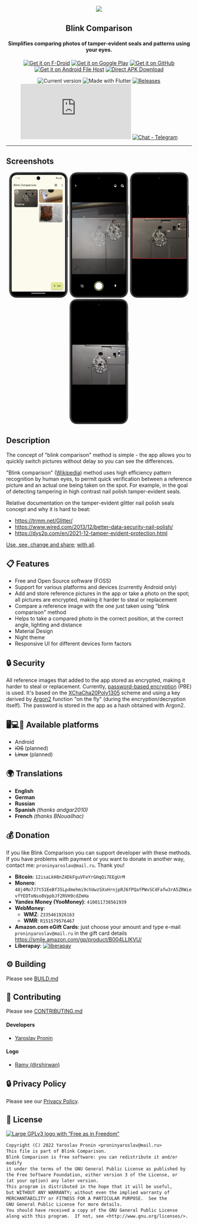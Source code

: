 <div align="center">

<p><img src="fastlane/metadata/android/en-US/images/icon.png" width="150"></p>
<h2><b>Blink Comparison</b></h2>
<h4>Simplifies comparing photos of tamper-evident seals and patterns using your eyes.</h4>

[<img alt="Get it on F-Droid" height="80" src="https://tachibanagenerallaboratories.github.io/images/badges/F-Droid/get-it-on.png">](https://f-droid.org/packages/org.proninyaroslav.blink_comparison)
[<img alt="Get it on Google Play" height="80" src="https://tachibanagenerallaboratories.github.io/images/badges/Google%20Play/google-play-badge.png">](https://play.google.com/store/apps/details?id=org.proninyaroslav.blink_comparison)
[<img alt="Get it on GitHub" height="80" src="https://tachibanagenerallaboratories.github.io/images/badges/GitHub/get-it-on-github.png">](https://github.com/proninyaroslav/blink-comparison/releases)
[<img alt="Get it on Android File Host" height="80" src="https://tachibanagenerallaboratories.github.io/images/badges/Android%20File%20Host/android-file-host-badge.png">](https://www.androidfilehost.com/?w=files&flid=331499)
[<img alt="Direct APK Download" height="80" src="https://tachibanagenerallaboratories.github.io/images/badges/Direct%20Download/direct-apk-download.png">](https://proninyaroslav.ru/mirror/blink_comparison)

![Current version](https://img.shields.io/github/release/proninyaroslav/blink-comparison.svg?logo=github)
![Made with Flutter](https://img.shields.io/badge/Made%20with-Flutter-blue.svg)
[![Releases](https://img.shields.io/github/downloads/proninyaroslav/blink-comparison/total.svg)](https://github.com/proninyaroslav/blink-comparison/releases)
[![Matrix Room](https://img.shields.io/matrix/blink_comparison:matrix.org?label=Matrix%20Room)](https://matrix.to/#/#blink_comparison:matrix.org)
[![Chat - Telegram](https://img.shields.io/badge/chat-Telegram-blue.svg)](https://t.me/blink_comparison)

</div>

----

## Screenshots

<div align="center">

[<img src="art/screenshots/s1.png" width=160>](art/screenshots/s1.png)
[<img src="art/screenshots/s2.png" width=160>](art/screenshots/s2.png)
[<img src="art/screenshots/s3.png" width=160>](art/screenshots/s3.png)
[<img src="art/screenshots/s4.png" width=160>](art/screenshots/s4.png)

</div>

## Description

The concept of "blink comparison" method is simple - the app allows you to quickly switch pictures without delay so you can see the differences.

"Blink comparison" ([Wikipedia](https://en.wikipedia.org/wiki/Blink_comparator)) method uses high efficiency pattern recognition by human eyes, to permit quick verification between a reference picture and an actual one being taken on the spot. For example, in the goal of detecting tampering in high contrast nail polish tamper-evident seals.

Relative documentation on the tamper-evident glitter nail polish seals concept and why it is hard to beat:
 - https://trmm.net/Glitter/
 - https://www.wired.com/2013/12/better-data-security-nail-polish/
 - https://dys2p.com/en/2021-12-tamper-evident-protection.html

[Use, see, change and share](https://en.wikipedia.org/wiki/Free_software); [with all](https://en.wikipedia.org/wiki/Copyleft).

## 📋 Features

 - Free and Open Source software (FOSS)
 - Support for various platforms and devices (currently Android only)
 - Add and store reference pictures in the app or take a photo on the spot; all pictures are encrypted, making it harder to steal or replacement
 - Compare a reference image with the one just taken using "blink comparison" method
 - Helps to take a compared photo in the correct position, at the correct angle, lighting and distance
 - Material Design
 - Night theme
 - Responsive UI for different devices form factors

## 🔒 Security

All reference images that added to the app stored as encrypted, making it harder to steal or replacement. Currently, [password-based encryption](http://www.crypto-it.net/eng/theory/pbe.html) (PBE) is used. It's based on the [XChaCha20Poly1305](https://www.cryptopp.com/wiki/XChaCha20Poly1305) scheme and using a key derived by [Argon2](https://en.wikipedia.org/wiki/Argon2) function "on the fly" (during the encryption/decryption itself). The password is stored in the app as a hash obtained with Argon2.

## 🖥️💻📱 Available platforms

 - Android
 - ~~iOS~~ (planned)
 - ~~Linux~~ (planned)

 ## 🌍 Translations

 - **English**
 - **German**
 - **Russian**
 - **Spanish** *(thanks andgar2010)*
 - **French** *(thanks BNouailhac)*

## 💰 Donation

If you like Blink Comparison you can support developer with these methods. If you have problems with payment or you want to donate in another way, contact me: `proninyaroslav@mail.ru`. Thank you!

 - **Bitcoin**: `12isaLkH8nZ4DkFguVFeYrGHqQi7EEgUrM `
 - **Monero**: `48j4Mo7J7t51EeBf35Lpdmehmi9chUwzSXxHrnjpRJ6fPQafPWvSCdFafw3rA5ZRWievfYEDToNso8VppbJf2RVH9cdZmHa`
 - **Yandex Money (YooMoney)**: `410011738561939`
 - **WebMoney**:
     - **WMZ**: `Z335461926163`
     - **WMR**: `R151579576467`
 - **Amazon.com eGift Cards**: just choose your amount and type e-mail `proninyaroslav@mail.ru`
in the gift card details https://smile.amazon.com/gp/product/B004LLIKVU/
 - **Liberapay**: [![liberapay](https://liberapay.com/assets/widgets/donate.svg)](https://liberapay.com/proninyaroslav/donate)

## ⚙️ Building

Please see [BUILD.md](BUILD.md)

## 🎉 Contributing

Please see [CONTRIBUTING.md](CONTRIBUTING.md)

#### Developers

* [Yaroslav Pronin](https://github.com/proninyaroslav)

#### Logo

* [Ramy (@rshirwan)](https://t.me/rshirwan)

## 🔒 Privacy Policy

Please see our [Privacy Policy](PRIVACY.md).

## 📄 License

[![Large GPLv3 logo with “Free as in Freedom”](https://www.gnu.org/graphics/gplv3-with-text-136x68.png)](http://www.gnu.org/licenses/gpl-3.0.en.html)

    Copyright (C) 2022 Yaroslav Pronin <proninyaroslav@mail.ru>
    This file is part of Blink Comparison.
    Blink Comparison is free software: you can redistribute it and/or modify
    it under the terms of the GNU General Public License as published by
    the Free Software Foundation, either version 3 of the License, or
    (at your option) any later version.
    This program is distributed in the hope that it will be useful,
    but WITHOUT ANY WARRANTY; without even the implied warranty of
    MERCHANTABILITY or FITNESS FOR A PARTICULAR PURPOSE.  See the
    GNU General Public License for more details.
    You should have received a copy of the GNU General Public License
    along with this program.  If not, see <http://www.gnu.org/licenses/>.
